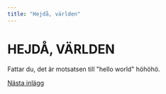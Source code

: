 ```yaml
---
title: "Hejdå, världen"
---
```


# HEJDÅ, VÄRLDEN
Fattar du, det är motsatsen till "hello world" höhöhö.

[Nästa inlägg](../second_post)